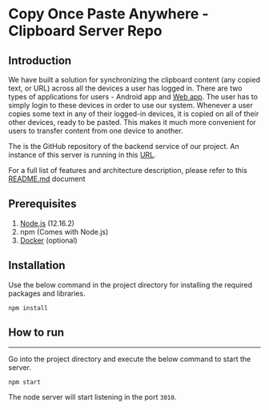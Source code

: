 # Copy Once Paste Anywhere - Clipboard Server Repo

## Introduction

We have built a solution for synchronizing the clipboard content (any copied text, or URL) across all the devices a user has logged in. There are two types of applications for users - Android app and [Web app](https://clipboard-sync-angular-app.appspot.com/). The user has to simply login to these devices in order to use our system. Whenever a user copies some text in any of their logged-in devices, it is copied on all of their other devices, ready to be pasted. This makes it much more convenient for users to transfer content from one device to another.

The is the GitHub repository of the backend service of our project. An instance of this server is running in this [URL](http://clipboard-syncronization-app.appspot.com/).

For a full list of features and architecture description, please refer to this [README.md](https://github.com/OOAD-Semester-Project/android-app/blob/master/README.md) document

## Prerequisites

1. [Node.js](https://nodejs.org/en/download/) (12.16.2)
2. npm (Comes with Node.js)
2. [Docker](https://docs.docker.com/get-docker/) (optional)

## Installation

Use the below command in the project directory for installing the required packages and libraries.
```
npm install
```

## How to run
----
Go into the project directory and execute the below command to start the server.
```
npm start
```
The node server will start listening in the port `3010`.


